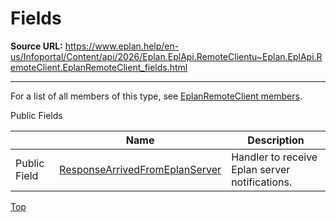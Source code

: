 # Fields

**Source URL:** https://www.eplan.help/en-us/Infoportal/Content/api/2026/Eplan.EplApi.RemoteClientu~Eplan.EplApi.RemoteClient.EplanRemoteClient_fields.html

---

For a list of all members of this type, see [EplanRemoteClient members](Eplan.EplApi.RemoteClientu~Eplan.EplApi.RemoteClient.EplanRemoteClient_members.html).

Public Fields

|  | Name | Description |
| --- | --- | --- |
| Public Field | [ResponseArrivedFromEplanServer](Eplan.EplApi.RemoteClientu~Eplan.EplApi.RemoteClient.EplanRemoteClient~ResponseArrivedFromEplanServer.html) | Handler to receive Eplan server notifications. |

[Top](#top)
